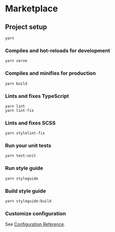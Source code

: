 # Marketplace

## Project setup
```
yarn
```

### Compiles and hot-reloads for development
```
yarn serve
```

### Compiles and minifies for production
```
yarn build
```

### Lints and fixes TypeScript
```
yarn lint
yarn lint-fix
```

### Lints and fixes SCSS
```
yarn stylelint-fix
```

### Run your unit tests
```
yarn test:unit
```

### Run style guide
```
yarn styleguide
```

### Build style guide
```
yarn styleguide:build
```

### Customize configuration
See [Configuration Reference](https://cli.vuejs.org/config/).
